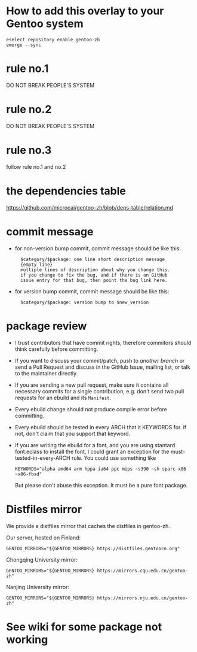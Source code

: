 # How to add this overlay to your Gentoo system

```
eselect repository enable gentoo-zh
emerge --sync
```

# rule no.1

DO NOT BREAK PEOPLE'S SYSTEM

# rule no.2

DO NOT BREAK PEOPLE'S SYSTEM

# rule no.3

follow rule no.1 and no.2

# the dependencies table

https://github.com/microcai/gentoo-zh/blob/deps-table/relation.md

# commit message

* for non-version bump commit, commit message should be like this:

        $category/$package: one line short description message
        {empty line}
        multiple lines of description about why you change this.
        if you change to fix the bug, and if there is an GitHub
        issue entry for that bug, then point the bug link here.

* for version bump commit, commit message should be like this:

        $category/$package: version bump to $new_version

# package review

* I trust contributors that have commit rights, therefore commitors
  should think carefully before committing.

* If you want to discuss your commit/patch, push to *another branch* or send a
  Pull Request and discuss in the GitHub Issue, mailing list, or talk to the maintainer
  directly.

* If you are sending a new pull request, make sure it contains all necessary commits
  for a single contribution, e.g. don't send two pull requests for an ebuild and its
  `Manifest`.

* Every ebuild change should not produce compile error before
  committing.

* Every ebuild should be tested in every ARCH that it KEYWORDS for.
  if not, don't claim that you support that keyword.

* If you are writing the ebuild for a font, and you are using stantard font.eclass
  to install the font, I could grant an exception for the must-tested-in-every-ARCH
  rule. You could use something like

  `KEYWORDS="alpha amd64 arm hppa ia64 ppc mips ~s390 ~sh sparc x86 ~x86-fbsd"`

  But please don't abuse this exception. It must be a pure font package.

# Distfiles mirror

We provide a distfiles mirror that caches the distfiles in gentoo-zh.

Our server, hosted on Finland:
```
GENTOO_MIRRORS="${GENTOO_MIRRORS} https://distfiles.gentoocn.org"
```

Chongqing University mirror:
```
GENTOO_MIRRORS="${GENTOO_MIRRORS} https://mirrors.cqu.edu.cn/gentoo-zh"
```

Nanjing University mirror:
```
GENTOO_MIRRORS="${GENTOO_MIRRORS} https://mirrors.nju.edu.cn/gentoo-zh"
```

# See wiki for some package not working
